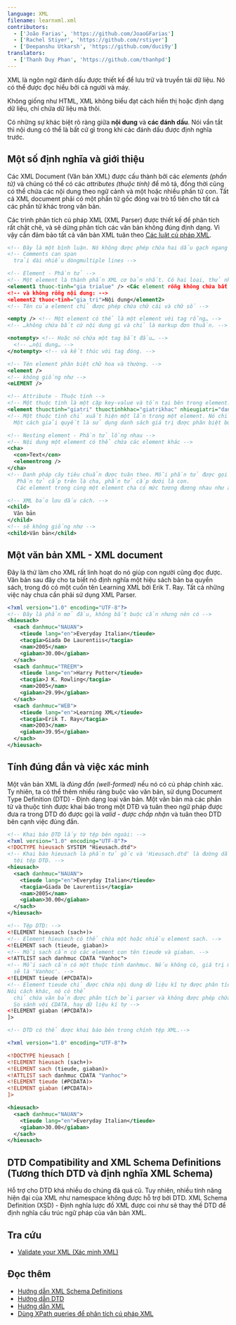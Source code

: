 ```yaml
---
language: XML
filename: learnxml.xml
contributors:
  - ['João Farias', 'https://github.com/JoaoGFarias']
  - ['Rachel Stiyer', 'https://github.com/rstiyer']
  - ['Deepanshu Utkarsh', 'https://github.com/duci9y']
translators:
  - ['Thanh Duy Phan', 'https://github.com/thanhpd']
---
```


XML là ngôn ngữ đánh dấu được thiết kế để lưu trữ và truyền tải dữ liệu. Nó có thể được đọc hiểu bởi cả người và máy.

Không giống như HTML, XML không biểu đạt cách hiển thị hoặc định dạng dữ liệu, chỉ chứa dữ liệu mà thôi.

Có những sự khác biệt rõ ràng giữa **nội dung** và **các đánh dấu**. Nói vắn tắt thì nội dung có thể là bất cứ gì trong khi các đánh dấu được định nghĩa trước.

## Một số định nghĩa và giới thiệu

Các XML Document (Văn bản XML) được cấu thành bởi các _elements (phần tử)_ và chúng có thể có các _attributes (thuộc tính)_ để mô tả, đồng thời cũng có thể chứa các nội dung theo ngữ cảnh và một hoặc nhiều phần tử con. Tất cả XML document phải có một phần tử gốc đóng vai trò tổ tiên cho tất cả các phần tử khác trong văn bản.

Các trình phân tích cú pháp XML (XML Parser) được thiết kế để phân tích rất chặt chẽ, và sẽ dừng phân tích các văn bản không đúng định dạng. Vì vậy cần đảm bảo tất cả văn bản XML tuân theo [Các luật cú pháp XML](http://www.w3schools.com/xml/xml_syntax.asp).

```xml
<!-- Đây là một bình luận. Nó không được phép chứa hai dấu gạch ngang (-) liên tiếp -->
<!-- Comments can span
  trải dài nhiều dòngmultiple lines -->

<!-- Element - Phần tử -->
<!-- Một element là thành phần XML cơ bản nhất. Có hai loại, thử nhất là rỗng nô -->
<element1 thuoc-tinh="gia trialue" /> <Các element rỗng không chứa bất kì nội dung gìtent -->
<!-- và không rỗng nội dung: -->
<element2 thuoc-tinh="gia tri">Nội dung</element2>
<!-- Tên của element chỉ được phép chứa chữ cái và chữ số -->

<empty /> <!-- Một element có thể là một element với tag rỗng… -->
<!-- …không chứa bất cứ nội dung gì và chỉ là markup đơn thuần. -->

<notempty> <!-- Hoặc nó chứa một tag bắt đầu… -->
  <!-- …nội dung… -->
</notempty> <!-- và kết thúc với tag đóng. -->

<!-- Tên element phân biệt chữ hoa và thường. -->
<element />
<!-- không giống như -->
<eLEMENT />

<!-- Attribute - Thuộc tính -->
<!-- Một thuộc tính là một cặp key-value và tồn tại bên trong element. -->
<element thuoctinh="giatri" thuoctinhkhac="giatrikhac" nhieugiatri="danhsach phanbiet bangdaucach" />
<!-- Một thuộc tính chỉ xuất hiện một lần trong một element. Nó chỉ chứa một giá trị.
  Một cách giải quyết là sử dụng danh sách giá trị được phân biệt bởi dấu cách. -->

<!-- Nesting element - Phần tử lồng nhau -->
<!-- Nội dung một element có thể chứa các element khác -->
<cha>
  <con>Text</con>
  <elementrong />
</cha>
<!-- Danh pháp cây tiêu chuẩn được tuân theo. Mỗi phần tử được gọi là một nút.
   Phần tử cấp trên là cha, phần tử cấp dưới là con.
   Các element trong cùng một element cha có mức tương đương nhau như anh chị em. -->

<!-- XML bảo lưu dấu cách. -->
<child>
  Văn bản
</child>
<!-- sẽ không giống như -->
<child>Văn bản</child>
```

## Một văn bản XML - XML document

Đây là thứ làm cho XML rất linh hoạt do nó giúp con người cũng đọc được. Văn bản sau đây cho ta biết nó định nghĩa một hiệu sách bản ba quyển sách, trong đó có một cuốn tên Learning XML bởi Erik T. Ray. Tất cả những việc này chưa cần phải sử dụng XML Parser.

```xml
<?xml version="1.0" encoding="UTF-8"?>
<!-- Đây là phần mở đầu, không bắt buộc cần nhưng nên có -->
<hieusach>
  <sach danhmuc="NAUAN">
    <tieude lang="en">Everyday Italian</tieude>
    <tacgia>Giada De Laurentiis</tacgia>
    <nam>2005</nam>
    <giaban>30.00</giaban>
  </sach>
  <sach danhmuc="TREEM">
    <tieude lang="en">Harry Potter</tieude>
    <tacgia>J K. Rowling</tacgia>
    <nam>2005</nam>
    <giaban>29.99</giaban>
  </sach>
  <sach danhmuc="WEB">
    <tieude lang="en">Learning XML</tieude>
    <tacgia>Erik T. Ray</tacgia>
    <nam>2003</nam>
    <giaban>39.95</giaban>
  </sach>
</hieusach>
```

## Tính đúng đắn và việc xác minh

Một văn bản XML là _đúng đắn (well-formed)_ nếu nó có cú pháp chính xác. Ty nhiên, ta có thể thêm nhiều ràng buộc vào văn bản, sử dụng Document Type Definition (DTD) - Định dạng loại văn bản. Một văn bản mà các phần tử và thuộc tính được khai báo trong một DTĐ và tuân theo ngữ pháp được đưa ra trong DTD đó được gọi là _valid - được chấp nhận_ và tuân theo DTD bên cạnh việc đúng đắn.

```xml
<!-- Khai báo DTD lấy từ tệp bên ngoài: -->
<?xml version="1.0" encoding="UTF-8"?>
<!DOCTYPE hieusach SYSTEM "Hieusach.dtd">
<!-- Khai báo hieusach là phần tử gốc và 'Hieusach.dtd' là đường dẫn
  tới tệp DTD. -->
<hieusach>
  <sach danhmuc="NAUAN">
    <tieude lang="en">Everyday Italian</tieude>
    <tacgia>Giada De Laurentiis</tacgia>
    <nam>2005</nam>
    <giaban>30.00</giaban>
  </sach>
</hieusach>

<!-- Tệp DTD: -->
<!ELEMENT hieusach (sach+)>
<!-- Element hieusach có thể chứa một hoặc nhiều element sach. -->
<!ELEMENT sach (tieude, giaban)>
<!-- Mỗi sach cần có các element con tên tieude và giaban. -->
<!ATTLIST sach danhmuc CDATA "Vanhoc">
<!-- Mỗi sach cần có một thuộc tính danhmuc. Nếu không có, giá trị mặc định
  sẽ là 'Vanhoc'. -->
<!ELEMENT tieude (#PCDATA)>
<!-- Element tieude chỉ được chứa nội dung dữ liệu kĩ tự được phân tích.
Nói cách khác, nó có thể
  chỉ chứa văn bản được phân tích bởi parser và không được phép chứa element con
  So sánh với CDATA, hay dữ liệu kí tự -->
<!ELEMENT giaban (#PCDATA)>
]>

<!-- DTD có thể được khai báo bên trong chính tệp XML.-->

<?xml version="1.0" encoding="UTF-8"?>

<!DOCTYPE hieusach [
<!ELEMENT hieusach (sach+)>
<!ELEMENT sach (tieude, giaban)>
<!ATTLIST sach danhmuc CDATA "Vanhoc">
<!ELEMENT tieude (#PCDATA)>
<!ELEMENT giaban (#PCDATA)>
]>

<hieusach>
  <sach danhmuc="NAUAN">
    <tieude lang="en">Everyday Italian</tieude>
    <giaban>30.00</giaban>
  </sach>
</hieusach>
```

## DTD Compatibility and XML Schema Definitions (Tương thích DTD và định nghĩa XML Schema)

Hỗ trợ cho DTD khá nhiều do chúng đã quá cũ. Tuy nhiên, nhiều tính năng hiện đại của XML như namespace không được hỗ trợ bởi DTD. XML Schema Definition (XSD) - Định nghĩa lược đồ XML được coi như sẽ thay thế DTD để định nghĩa cấu trúc ngữ pháp của văn bản XML.

## Tra cứu

- [Validate your XML (Xác minh XML)](http://www.xmlvalidation.com)

## Đọc thêm

- [Hướng dẫn XML Schema Definitions](http://www.w3schools.com/schema/)
- [Hướng dẫn DTD](http://www.w3schools.com/xml/xml_dtd_intro.asp)
- [Hướng dẫn XML](http://www.w3schools.com/xml/default.asp)
- [Dùng XPath queries để phân tích cú pháp XML](http://www.w3schools.com/xml/xml_xpath.asp)
